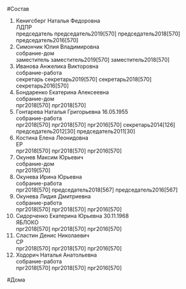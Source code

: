 #Состав  
1. Кенигсберг Наталья Федоровна  
    ЛДПР  
    председатель председатель2019[570] председатель2018[570] председатель2016[570]  
2. Симончик Юлия Владимировна  
    собрание-дом  
    заместитель заместитель2019[570] заместитель2018[570]  
3. Иванова Анжелика Викторовна  
    собрание-работа  
    секретарь секретарь2019[570] секретарь2018[570] секретарь2016[570]  
4. Бондаренко Екатерина Алексеевна  
    собрание-дом  
    прг2018[570] прг2018[570]  
5. Гонтарева Наталья Григорьевна 16.05.1955  
    собрание-работа  
    прг2018[570] прг2018[570] прг2016[570] секретарь2014[126] председатель2012[30] председатель2011[30]  
6. Костина Елена Леонидовна  
    ЕР  
    прг2018[570] прг2018[570] прг2016[570]  
7. Окунев Максим Юрьевич  
    собрание-дом  
    прг2019[570]  
8. Окунева Ирина Юрьевна  
    собрание-работа  
    прг2018[570] председатель2018[567] председатель2016[567]  
9. Окунева Лидия Дмитриевна  
    собрание-работа  
    прг2018[570] прг2018[570] прг2016[570]  
10. Сидорченко Екатерина Юрьевна 30.11.1968  
    ЯБЛОКО  
    прг2018[570] прг2018[570] прг2016[570]  
11. Сластин Денис Николаевич  
    СР  
    прг2018[570] прг2018[570] прг2016[570]  
12. Ходорич Наталья Анатольевна  
    собрание-работа  
    прг2018[570] прг2018[570] прг2016[570]  

#Дома  
